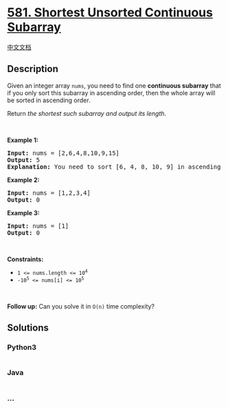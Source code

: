 # [581. Shortest Unsorted Continuous Subarray](https://leetcode.com/problems/shortest-unsorted-continuous-subarray)

[中文文档](/solution/0500-0599/0581.Shortest%20Unsorted%20Continuous%20Subarray/README.md)

## Description

<p>Given an integer array <code>nums</code>, you need to find one <b>continuous subarray</b> that if you only sort this subarray in ascending order, then the whole array will be sorted in ascending order.</p>

<p>Return <em>the shortest such subarray and output its length</em>.</p>

<p>&nbsp;</p>
<p><strong>Example 1:</strong></p>

<pre>
<strong>Input:</strong> nums = [2,6,4,8,10,9,15]
<strong>Output:</strong> 5
<strong>Explanation:</strong> You need to sort [6, 4, 8, 10, 9] in ascending order to make the whole array sorted in ascending order.
</pre>

<p><strong>Example 2:</strong></p>

<pre>
<strong>Input:</strong> nums = [1,2,3,4]
<strong>Output:</strong> 0
</pre>

<p><strong>Example 3:</strong></p>

<pre>
<strong>Input:</strong> nums = [1]
<strong>Output:</strong> 0
</pre>

<p>&nbsp;</p>
<p><strong>Constraints:</strong></p>

<ul>
	<li><code>1 &lt;= nums.length &lt;= 10<sup>4</sup></code></li>
	<li><code>-10<sup>5</sup> &lt;= nums[i] &lt;= 10<sup>5</sup></code></li>
</ul>

<p>&nbsp;</p>
<strong>Follow up:</strong> Can you solve it in <code>O(n)</code> time complexity?

## Solutions

<!-- tabs:start -->

### **Python3**

```python

```

### **Java**

```java

```

### **...**

```

```

<!-- tabs:end -->
